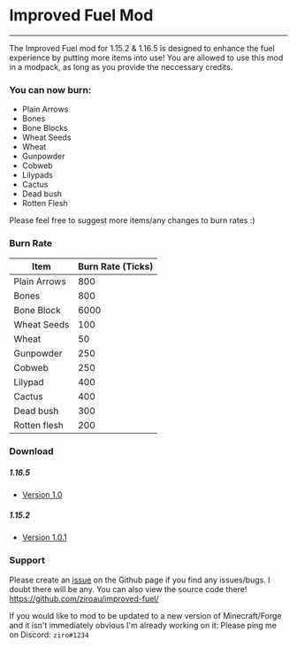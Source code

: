 # Improved Fuel Mod
---
The Improved Fuel mod for 1.15.2 & 1.16.5 is designed to enhance the fuel experience by putting more items into use!
You are allowed to use this mod in a modpack, as long as you provide the neccessary credits.

### You can now burn:
- Plain Arrows 
- Bones
- Bone Blocks
- Wheat Seeds
- Wheat
- Gunpowder
- Cobweb
- Lilypads
- Cactus
- Dead bush
- Rotten Flesh


Please feel free to suggest more items/any changes to burn rates :)

### Burn Rate
| Item | Burn Rate (Ticks) |
| ----------- | ----------- |
| Plain Arrows | 800 |
| Bones | 800 |
| Bone Block | 6000 |
| Wheat Seeds | 100 |
| Wheat | 50 |
| Gunpowder | 250 |
| Cobweb | 250 |
| Lilypad | 400 |
| Cactus | 400 |
| Dead bush | 300 |
| Rotten flesh | 200 |

### Download
##### 1.16.5
- [Version 1.0]

##### 1.15.2
- [Version 1.0.1]



### Support
Please create an [issue] on the Github page if you find any issues/bugs. I doubt there will be any.
You can also view the source code there!
https://github.com/ziroau/improved-fuel/

If you would like to mod to be updated to a new version of Minecraft/Forge and it isn't immediately obvious I'm already working on it:
Please ping me on Discord: `ziro#1234`

[Version 1.0]: <https://github.com/ziroau/improved-fuel/releases/tag/1.0>
[Version 1.0.1]: <https://github.com/ziroau/improved-fuel/releases/tag/1.0.1>
[Issue]: <https://github.com/ziroau/improved-fuel/issues>

